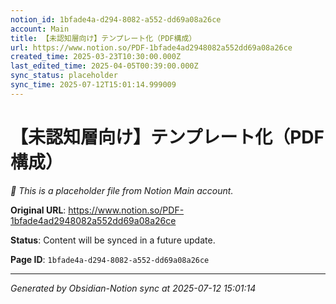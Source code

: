 ```yaml
---
notion_id: 1bfade4a-d294-8082-a552-dd69a08a26ce
account: Main
title: 【未認知層向け】テンプレート化（PDF構成）
url: https://www.notion.so/PDF-1bfade4ad2948082a552dd69a08a26ce
created_time: 2025-03-23T10:30:00.000Z
last_edited_time: 2025-04-05T00:39:00.000Z
sync_status: placeholder
sync_time: 2025-07-12T15:01:14.999009
---
```


# 【未認知層向け】テンプレート化（PDF構成）

*🔄 This is a placeholder file from Notion Main account.*

**Original URL**: https://www.notion.so/PDF-1bfade4ad2948082a552dd69a08a26ce

**Status**: Content will be synced in a future update.

**Page ID**: `1bfade4a-d294-8082-a552-dd69a08a26ce`

---

*Generated by Obsidian-Notion sync at 2025-07-12 15:01:14*
